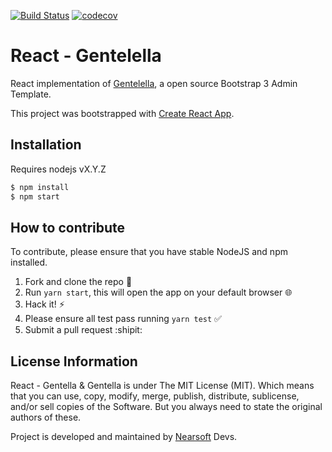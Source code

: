 [![Build Status](https://travis-ci.org/Nearsoft/react-gentelella.svg?branch=master)](https://travis-ci.org/Nearsoft/react-gentelella)
[![codecov](https://codecov.io/gh/Nearsoft/react-gentelella/branch/master/graph/badge.svg)](https://codecov.io/gh/Nearsoft/react-gentelella)

# React - Gentelella

React implementation of [Gentelella](https://github.com/puikinsh/gentelella), a open source Bootstrap 3 Admin Template.

This project was bootstrapped with [Create React App](https://github.com/facebookincubator/create-react-app).

## Installation

Requires nodejs vX.Y.Z

```bash
$ npm install
$ npm start
```

## How to contribute

To contribute, please ensure that you have stable NodeJS and npm installed.

1. Fork and clone the repo :fork_and_knife:
1. Run `yarn start`, this will open the app on your default browser :globe_with_meridians:
1. Hack it! :zap:
1. Please ensure all test pass running `yarn test` :white_check_mark:
1. Submit a pull request :shipit:

## License Information

React - Gentella & Gentella is under The MIT License (MIT). Which means that you can use, copy, modify, merge, publish, distribute, sublicense, and/or sell copies of the Software. But you always need to state the original authors of these.

Project is developed and maintained by [Nearsoft](https://nearsoft.com/) Devs.

